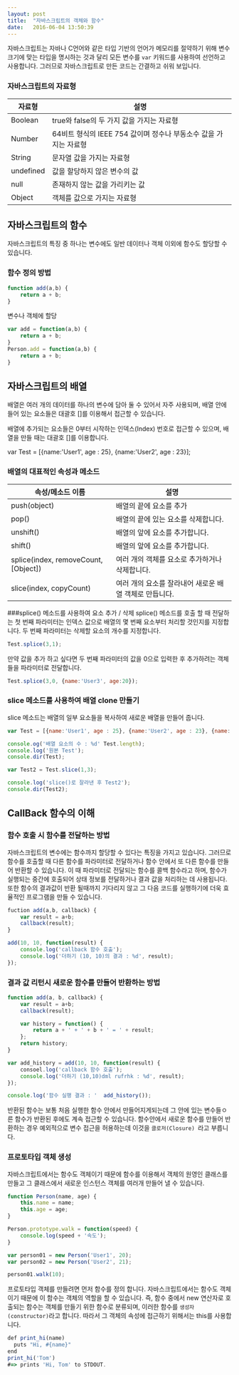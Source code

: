 ```yaml
---
layout: post
title:  "자바스크립트의 객체와 함수"
date:   2016-06-04 13:50:39
---
```

자바스크립트는 자바나 C언어와 같은 타입 기반의 언어가 메모리를 절약하기 위해 변수 크기에 맞는 타입을 명시하는 것과 달리 모든 변수를 `var` 키워드를 사용하여 선언하고 사용합니다. 그러므로 자바스크립트로 만든 코드는 간결하고 쉬워 보입니다.

### 자바스크립트의 자료형
| 자료형 | 설명 |
|------- | ----| 
| Boolean | true와 false의 두 가지 값을 가지는 자료형 |
| Number | 64비트 형식의 IEEE 754 값이며 정수나 부동소수 값을 가지는 자료형 |
| String | 문자열 값을 가지는 자료형 |
| undefined | 값을 할당하지 않은 변수의 값 | 
| null | 존재하지 않는 값을 가리키는 값 |
| Object | 객체를 값으로 가지는 자료형 |

## 자바스크립트의 함수

자바스크립트의 특징 중 하나는 변수에도 일반 데이터나 객체 이외에 함수도 할당할 수 있습니다.

### 함수 정의 방법

```javascript
function add(a,b) {
	return a + b;
}
```
변수나 객체에 할당

```javascript 
var add = function(a,b) {
	return a + b;
}
Person.add = function(a,b) {
	return a + b;
}
```

## 자바스크립트의 배열
배열은 여러 개의 데이터를 하나의 변수에 담아 둘 수 있어서 자주 사용되며, 배열 안에 들어 있는 요소들은 대괄호 []를 이용해서 접근할 수 있습니다.

배열에 추가되는 요소들은 0부터 시작하는 인덱스(Index) 번호로 접근할 수 있으며, 배열을 만들 때는 대괄호 []를 이용합니다.

var Test = [{name:'User1', age : 25}, {name:'User2', age : 23}];

### 배열의 대표적인 속성과 메소드
속성/메소드 이름 | 설명
---------|--
push(object) | 배열의 끝에 요소를 추가
pop() | 배열의 끝에 있는 요소를 삭제합니다.
unshift() | 배열의 앞에 요소를 추가합니다.
shift() | 배열의 앞에 요소를 추가합니다.
splice(index, removeCount, [Object]) | 여러 개의 객체를 요소로 추가하거나 삭제합니다.
slice(index, copyCount) | 여러 개의 요소를 잘라내어 새로운 배열 객체로 만듭니다.

###splice() 메소드를 사용하여 요소 추가 / 삭제
splice() 메소드를 호출 할 때 전달하는 첫 번째 파라미터는 인덱스 값으로 배열의 몇 번째 요소부터 처리할 것인지를 지정합니다. 두 번째 파라미터는 삭제할 요소의 개수를 지정합니다.

```javascript
Test.splice(3,1);
```

만약 값을 추가 하고 싶다면 두 번째 파라미터의 값을 0으로 입력한 후 추가하려는 객체들을 파라미터로 전달합니다.
```javascript
Test.splice(3,0, {name:'User3', age:20});
```

### slice 메소드를 사용하여 배열 clone 만들기 
slice 메소드는 배열의 일부 요소들을 복사하여 새로운 배열을 만들어 줍니다.
```javascript
var Test = [{name:'User1', age : 25}, {name:'User2', age : 23}, {name:'User3', age:20}, {name:'User4', age:21}];

console.og('배열 요소의 수 : %d' Test.length);
console.log('원본 Test');
console.dir(Test);

var Test2 = Test.slice(1,3);

console.log('slice()로 잘라낸 후 Test2');
console.dir(Test2);
```

## CallBack 함수의 이해

### 함수 호출 시 함수를 전달하는 방법
자바스크립트의 변수에는 함수까지 할당할 수 있다는 특징을 가지고 있습니다.
그러므로 함수를 호출할 때 다른 함수를 파라미터로 전달하거나 함수 안에서 또 다른 함수를 만들어 반환할 수 있습니다.
이 때 파라미터로 전달되는 함수를 콜백 함수라고 하며, 함수가 실행되는 중간에 호출되어 상태 정보를 전달하거나 결과 값을 처리하는 데 사용됩니다.
또한 함수의 결과값이 반환 될때까지 기다리지 않고 그 다음 코드를 실행하기에 더욱 효율적인 프로그램을 만들 수 있습니다.

```javascript
fuction add(a,b, callback) {
	var result = a+b;
	callback(result);
}

add(10, 10, function(result) {
	console.log('callback 함수 호출');
	console.log('더하기 (10, 10)의 결과 : %d', result);
});
```

### 결과 값 리턴시 새로운 함수를 만들어 반환하는 방법
```javascript
function add(a, b, callback) {
	var result = a+b;
	callback(result);

	var history = function() {
		return a + ' + ' + b + ' = ' + result;
	};
	return history;
}

var add_history = add(10, 10, function(result) {
	consoel.log('callback 함수 호출');
	console.log('더하기 (10,10)dml rufrhk : %d', result);
}); 

console.log('함수 실행 결과 : '  add_history());
```
반환된 함수는 보통 처음 실행한 함수 안에서 만들어지게되는데 그 안에 있는 변수들ㅇ른 함수가 반환된 후에도 계속 접근할 수 있습니다. 함수안에서 새로운 함수를 만들어 반환하는 경우 예외적으로 변수 접근을 허용하는데 이것을 `클로저(Closure) `라고 부릅니다.

### 프로토타입 객체 생성
자바스크립트에서는 함수도 객체이기 때문에 함수를 이용해서 객체의 원영인 클래스를 만들고 그 클래스에서 새로운 인스턴스 객체를 여러개 만들어 낼 수 있습니다.

```javascript
function Person(name, age) {
	this.name = name;
	this.age = age;
}

Person.prototype.walk = function(speed) {
	console.log(speed + '속도');
}

var person01 = new Person('User1', 20);
var person02 = new Person('User2', 21);

person01.walk(10);
```

프로토타입 객체를 만들려면 먼저 함수를 정의 합니다. 자바스크립트에서는 함수도 객체이기 때문에 이 함수는 객체의 역할을 할 수 있습니다. 즉, 함수 중에서 new 연산자로 호출되는 함수는 객체를 만들기 위한 함수로 분류되며, 이러한 함수를 `생성자(constructor)`라고 합니다. 따라서 그 객체의 속성에 접근하기 위해서는 this를 사용합니다.

```javascript
def print_hi(name)
  puts "Hi, #{name}"
end
print_hi('Tom')
#=> prints 'Hi, Tom' to STDOUT.
```